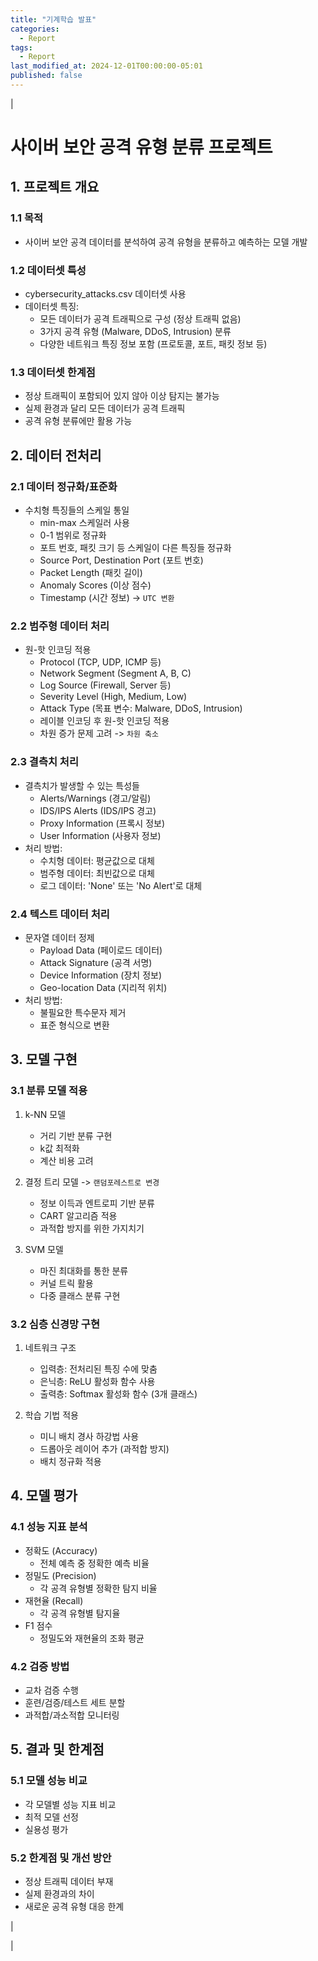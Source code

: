 ```yaml
---
title: "기계학습 발표"
categories:
  - Report
tags:
  - Report
last_modified_at: 2024-12-01T00:00:00-05:01
published: false
---
```


|

# 사이버 보안 공격 유형 분류 프로젝트

## 1. 프로젝트 개요

### 1.1 목적
- 사이버 보안 공격 데이터를 분석하여 공격 유형을 분류하고 예측하는 모델 개발

### 1.2 데이터셋 특성
- cybersecurity_attacks.csv 데이터셋 사용
- 데이터셋 특징:
  - 모든 데이터가 공격 트래픽으로 구성 (정상 트래픽 없음)
  - 3가지 공격 유형 (Malware, DDoS, Intrusion) 분류
  - 다양한 네트워크 특징 정보 포함 (프로토콜, 포트, 패킷 정보 등)

### 1.3 데이터셋 한계점
- 정상 트래픽이 포함되어 있지 않아 이상 탐지는 불가능
- 실제 환경과 달리 모든 데이터가 공격 트래픽
- 공격 유형 분류에만 활용 가능

## 2. 데이터 전처리

### 2.1 데이터 정규화/표준화
- 수치형 특징들의 스케일 통일
  - min-max 스케일러 사용
  - 0-1 범위로 정규화
  - 포트 번호, 패킷 크기 등 스케일이 다른 특징들 정규화
  - Source Port, Destination Port (포트 번호)
  - Packet Length (패킷 길이)
  - Anomaly Scores (이상 점수)
  - Timestamp (시간 정보) -> `UTC 변환`

### 2.2 범주형 데이터 처리
- 원-핫 인코딩 적용
  - Protocol (TCP, UDP, ICMP 등)
  - Network Segment (Segment A, B, C)
  - Log Source (Firewall, Server 등)
  - Severity Level (High, Medium, Low)
  - Attack Type (목표 변수: Malware, DDoS, Intrusion)
  - 레이블 인코딩 후 원-핫 인코딩 적용
  - 차원 증가 문제 고려 -> `차원 축소`

### 2.3 결측치 처리
- 결측치가 발생할 수 있는 특성들
  - Alerts/Warnings (경고/알림)
  - IDS/IPS Alerts (IDS/IPS 경고)
  - Proxy Information (프록시 정보)
  - User Information (사용자 정보)
- 처리 방법:
  - 수치형 데이터: 평균값으로 대체
  - 범주형 데이터: 최빈값으로 대체
  - 로그 데이터: 'None' 또는 'No Alert'로 대체

### 2.4 텍스트 데이터 처리
- 문자열 데이터 정제
  - Payload Data (페이로드 데이터)
  - Attack Signature (공격 서명)
  - Device Information (장치 정보)
  - Geo-location Data (지리적 위치)
- 처리 방법:
  - 불필요한 특수문자 제거
  - 표준 형식으로 변환

## 3. 모델 구현

### 3.1 분류 모델 적용
1. k-NN 모델
   - 거리 기반 분류 구현
   - k값 최적화
   - 계산 비용 고려

2. 결정 트리 모델 -> `랜덤포레스트로 변경`
   - 정보 이득과 엔트로피 기반 분류
   - CART 알고리즘 적용
   - 과적합 방지를 위한 가지치기

3. SVM 모델
   - 마진 최대화를 통한 분류
   - 커널 트릭 활용
   - 다중 클래스 분류 구현

### 3.2 심층 신경망 구현
1. 네트워크 구조
   - 입력층: 전처리된 특징 수에 맞춤
   - 은닉층: ReLU 활성화 함수 사용
   - 출력층: Softmax 활성화 함수 (3개 클래스)

2. 학습 기법 적용
   - 미니 배치 경사 하강법 사용
   - 드롭아웃 레이어 추가 (과적합 방지)
   - 배치 정규화 적용

## 4. 모델 평가

### 4.1 성능 지표 분석
- 정확도 (Accuracy)
  - 전체 예측 중 정확한 예측 비율
- 정밀도 (Precision)
  - 각 공격 유형별 정확한 탐지 비율
- 재현율 (Recall)
  - 각 공격 유형별 탐지율
- F1 점수
  - 정밀도와 재현율의 조화 평균

### 4.2 검증 방법
- 교차 검증 수행
- 훈련/검증/테스트 세트 분할
- 과적합/과소적합 모니터링

## 5. 결과 및 한계점

### 5.1 모델 성능 비교
- 각 모델별 성능 지표 비교
- 최적 모델 선정
- 실용성 평가

### 5.2 한계점 및 개선 방안
- 정상 트래픽 데이터 부재
- 실제 환경과의 차이
- 새로운 공격 유형 대응 한계

|

|

